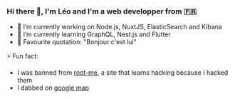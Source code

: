 ### Hi there 👋, I'm Léo and I'm a web developper from 🇫🇷

- 🔭 I’m currently working on Node.js, NuxtJS, ElasticSearch and Kibana
- 🌱 I’m currently learning GraphQL, Nest.js and Flutter 
- 💬 Favourite quotation: "Bonjour c'est lui"

⚡ Fun fact: 
* I was banned from [root-me](https://www.root-me.org/), a site that learns hacking because I hacked them
* I dabbed on [google map](https://www.google.fr/maps/@48.697097,6.1756124,3a,19.1y,127.8h,80.04t/data=!3m7!1e1!3m5!1sC6_Hf8tsUbSvtWDOaBp-AA!2e0!5s20200901T000000!7i16384!8i8192)


